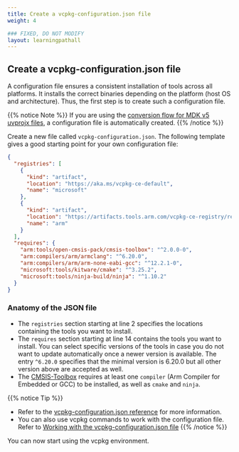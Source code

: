 ```yaml
---
title: Create a vcpkg-configuration.json file
weight: 4

### FIXED, DO NOT MODIFY
layout: learningpathall
---
```


## Create a vcpkg-configuration.json file

A configuration file ensures a consistent installation of tools across all platforms. It installs the correct binaries depending on the platform (host OS and architecture). Thus, the first step is to create such a configuration file.

{{% notice Note %}}
If you are using the [conversion flow for MDK v5 uvprojx files](../../uvprojx-conversion/), a configuration file is automatically created.
{{% /notice %}}

Create a new file called `vcpkg-configuration.json`. The following template gives a good starting point for your own configuration file:

```json {line_numbers="true"}
{
  "registries": [
    {
      "kind": "artifact",
      "location": "https://aka.ms/vcpkg-ce-default",
      "name": "microsoft"
    },
    {
      "kind": "artifact",
      "location": "https://artifacts.tools.arm.com/vcpkg-ce-registry/registry.zip",
      "name": "arm"
    }
  ],
  "requires": {
    "arm:tools/open-cmsis-pack/cmsis-toolbox": "^2.0.0-0",
    "arm:compilers/arm/armclang": "^6.20.0",
    "arm:compilers/arm/arm-none-eabi-gcc": "^12.2.1-0",
    "microsoft:tools/kitware/cmake": "^3.25.2",
    "microsoft:tools/ninja-build/ninja": "^1.10.2"
  }
}
```

### Anatomy of the JSON file

- The `registries` section starting at line 2 specifies the locations containing the tools you want to install.
- The `requires` section starting at line 14 contains the tools you want to install. You can select specific versions of the tools in case you do not want to update automatically once a newer version is available. The entry `^6.20.0` specifies that the minimal version is 6.20.0 but all other version above are accepted as well.
- The [CMSIS-Toolbox](https://github.com/Open-CMSIS-Pack/cmsis-toolbox) requires at least one `compiler` (Arm Compiler for Embedded or GCC) to be installed, as well as `cmake` and `ninja`.

{{% notice Tip %}}
- Refer to the [vcpkg-configuration.json reference](https://learn.microsoft.com/en-gb/vcpkg/reference/vcpkg-configuration-json) for more information.
- You can also use vcpkg commands to work with the configuration file. Refer to [Working with the vcpkg-configuration.json file](../usage#working-with-the-vcpkg-configurationjson-file)
{{% /notice %}}

You can now start using the vcpkg environment.
